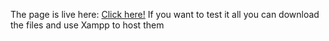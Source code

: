 The page is live here: [Click here!](https://sohaibdaoudi.github.io/HeisenbergWebsite/) If you want to test it all you can download the files and use Xampp to host them
